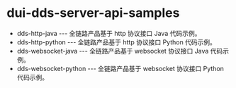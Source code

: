 # dui-dds-server-api-samples

* dds-http-java --- 全链路产品基于 http 协议接口 Java 代码示例。
* dds-http-python --- 全链路产品基于 http 协议接口 Python 代码示例。
* dds-websocket-java --- 全链路产品基于 websocket 协议接口 Java 代码示例。
* dds-websocket-python --- 全链路产品基于 websocket 协议接口 Python 代码示例。
